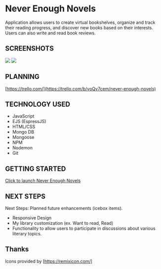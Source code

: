 # Never Enough Novels

Application allows users to create virtual bookshelves, organize and track their reading progress, and discover new books based on their interests. Users can also write and read book reviews.

## SCREENSHOTS

<img src="https://i.imgur.com/ZOcEWgU.png">
<img src="https://i.imgur.com/jtXu4Ge.png">

## PLANNING

[https://trello.com/](https://trello.com/b/voQv7cem/never-enough-novels)

## TECHNOLOGY USED

- JavaScript
- EJS (EspressJS)
- HTML/CSS
- Mongo DB
- Mongoose
- NPM
- Nodemon
- Git

## GETTING STARTED

[Click to launch Never Enough Novels](https://neverenoughnovels-ebeda06d105f.herokuapp.com/)

## NEXT STEPS

Next Steps: Planned future enhancements (icebox items).

- Responsive Design
- My library customization (ex. Want to read, Read)
- Functionality to allow users to participate in discussions about various literary    topics.


## Thanks
Icons provided by [https://remixicon.com/]